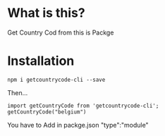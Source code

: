# What is this?

Get Country Cod from this is Packge

# Installation
`npm i getcountrycode-cli --save`

Then...

```
import getCountryCode from 'getcountrycode-cli';
getCountryCode("belgium")

```
 You have to Add in packge.json "type":"module"